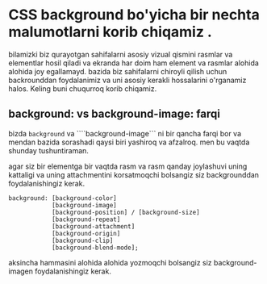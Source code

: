 # CSS background bo'yicha bir nechta malumotlarni korib chiqamiz .

bilamizki biz qurayotgan sahifalarni asosiy vizual qismini rasmlar va elementlar hosil qiladi va ekranda har doim ham element va rasmlar alohida alohida joy egallamayd. bazida biz sahifalarni chiroyli qilish uchun backrounddan foydalanimiz va uni asosiy kerakli hossalarini o'rganamiz halos.
Keling buni chuqurroq korib chiqamiz.


## background: vs background-image: farqi

bizda ```background``` va ````background-image``` ni bir qancha farqi bor va mendan bazida sorashadi qaysi biri yashiroq va afzalroq. men bu vaqtda shunday tushuntiraman.

agar siz bir elementga bir vaqtda rasm va rasm qanday joylashuvi uning kattaligi va uning attachmentini korsatmoqchi bolsangiz siz backgrounddan foydalanishingiz kerak.

```
background: [background-color] 
            [background-image] 
            [background-position] / [background-size] 
            [background-repeat] 
            [background-attachment] 
            [background-origin] 
            [background-clip] 
            [background-blend-mode];
```
aksincha hammasini alohida alohida yozmoqchi bolsangiz siz background-imagen foydalanishingiz kerak.


